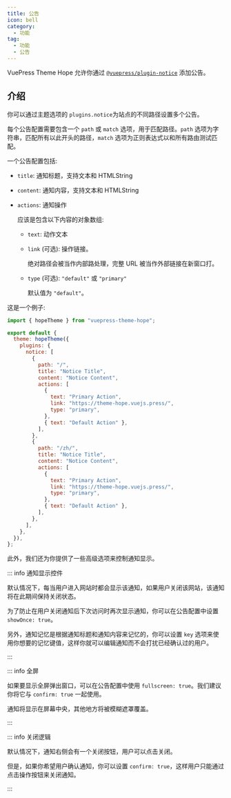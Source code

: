 ```yaml
---
title: 公告
icon: bell
category:
  - 功能
tag:
  - 功能
  - 公告
---
```


VuePress Theme Hope 允许你通过 [`@vuepress/plugin-notice`][notice] 添加公告。

<!-- more -->

## 介绍

你可以通过主题选项的 `plugins.notice`为站点的不同路径设置多个公告。

每个公告配置需要包含一个 `path` 或 `match` 选项，用于匹配路径。`path` 选项为字符串，匹配所有以此开头的路径，`match` 选项为正则表达式以和所有路由测试匹配。

一个公告配置包括:

- `title`: 通知标题，支持文本和 HTMLString
- `content`: 通知内容，支持文本和 HTMLString
- `actions`: 通知操作

  应该是包含以下内容的对象数组:

  - `text`: 动作文本
  - `link` (可选): 操作链接。

    绝对路径会被当作内部路处理，完整 URL 被当作外部链接在新窗口打。

  - `type` (可选): `"default"` 或 `"primary"`

    默认值为 `"default"`。

这是一个例子:

```js {8,10} title=".vuepress/config.js"
import { hopeTheme } from "vuepress-theme-hope";

export default {
  theme: hopeTheme({
    plugins: {
      notice: [
        {
          path: "/",
          title: "Notice Title",
          content: "Notice Content",
          actions: [
            {
              text: "Primary Action",
              link: "https://theme-hope.vuejs.press/",
              type: "primary",
            },
            { text: "Default Action" },
          ],
        },
        {
          path: "/zh/",
          title: "Notice Title",
          content: "Notice Content",
          actions: [
            {
              text: "Primary Action",
              link: "https://theme-hope.vuejs.press/",
              type: "primary",
            },
            { text: "Default Action" },
          ],
        },
      ],
    },
  }),
};
```

此外，我们还为你提供了一些高级选项来控制通知显示。

::: info 通知显示控件

默认情况下，每当用户进入网站时都会显示该通知，如果用户关闭该网站，该通知将在此期间保持关闭状态。

为了防止在用户关闭通知后下次访问时再次显示通知，你可以在公告配置中设置 `showOnce: true`。

另外，通知记忆是根据通知标题和通知内容来记忆的，你可以设置 `key` 选项来使用你想要的记忆键值，这样你就可以编辑通知而不会打扰已经确认过的用户。

:::

::: info 全屏

如果要显示全屏弹出窗口，可以在公告配置中使用 `fullscreen: true`。我们建议你将它与 `confirm: true` 一起使用。

通知将显示在屏幕中央，其他地方将被模糊遮罩覆盖。

:::

::: info 关闭逻辑

默认情况下，通知右侧会有一个关闭按钮，用户可以点击关闭。

但是，如果你希望用户确认通知，你可以设置 `confirm: true`，这样用户只能通过点击操作按钮来关闭通知。

:::

[notice]: https://ecosystem.vuejs.press/zh/plugins/notice.html
